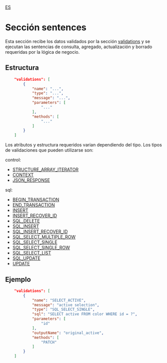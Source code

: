 [ES](README.md)
# Sección sentences
Esta sección recibe los datos validados por la sección [validations](../validations/README-ES.md) y se ejecutan las sentencias de consulta, agregado, actualización y borrado requeridas por la lógica de negocio.

## Estructura
```json
	"validations": [
		{
			"name": "...",
			"type": "...",
			"message": "...",
			"parameters": [
				"..."
			],
			"methods": [
				"..."
			]
		}
	]
```
Los atributos y estructura requeridos varian dependiendo del tipo. Los tipos de validaciones que pueden utilizarse son:

control:
* [STRUCTURE_ARRAY_ITERATOR](type/STRUCTURE_ARRAY_ITERATOR-ES.md)
* [CONTEXT](type/CONTEXT-ES.md)
* [JSON_RESPONSE](type/JSON_RESPONSE-ES.md)

sql:
* [BEGIN_TRANSACTION](type/BEGIN_TRANSACTION-ES.md)
* [END_TRANSACTION](type/END_TRANSACTION-ES.md)
* [INSERT](type/INSERT-ES.md)
* [INSERT_RECOVER_ID](type/INSERT_RECOVER_ID-ES.md)
* [SQL_DELETE](type/SQL_DELETE-ES.md)
* [SQL_INSERT](type/SQL_INSERT-ES.md)
* [SQL_INSERT_RECOVER_ID](type/SQL_INSERT_RECOVER_ID-ES.md)
* [SQL_SELECT_MULTIPLE_ROW](type/SQL_SELECT_MULTIPLE_ROW-ES.md)
* [SQL_SELECT_SINGLE](type/SQL_SELECT_SINGLE-ES.md)
* [SQL_SELECT_SINGLE_ROW](type/SQL_SELECT_SINGLE_ROW-ES.md)
* [SQL_SELECT_LIST](type/SQL_SELECT_LIST-ES.md)
* [SQL_UPDATE](type/SQL_UPDATE-ES.md)
* [UPDATE](type/UPDATE-ES.md)

## Ejemplo
```json
	"validations": [
		{
			"name": "SELECT_ACTIVE",
			"message": "active selection",
			"type": "SQL_SELECT_SINGLE",
			"sql": "SELECT active FROM color WHERE id = ?",
			"parameters": [
				"id"
			],
			"outputName": "original_active",
			"methods": [
				"PATCH"
			]
		}
	]
```
